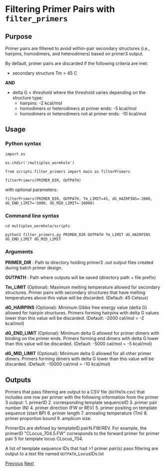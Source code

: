 # Filtering Primer Pairs with `filter_primers`

## Purpose
Primer pairs are filtered to avoid within-pair secondary structures (i.e., hairpins, homodimers, and heterodimers) based on primer3 output. 

By default, primer pairs are discarded if the following criteria are met:
- secondary structure Tm > 45 C

**AND**

- delta G < *threshold* where the threshold varies depending on the structure type:
  - hairpins: -2 kcal/mol
  - homodimers or heterodimers at primer ends: -5 kcal/mol
  - homodimers or heterodimers not at primer ends: -10 kcal/mol
 

## Usage

### Python syntax
`import os`

`os.chdir('/multiplex_wormhole')`

`from scripts.filter_primers import main as filterPrimers`

`filterPrimers(PRIMER_DIR, OUTPATH)`

with optional parameters:

`filterPrimers(PRIMER_DIR, OUTPATH, Tm_LIMIT=45, dG_HAIRPINS=-2000, dG_END_LIMIT=-5000, dG_MID_LIMIT=-10000)`


### Command line syntax
`cd multiplex_wormhole/scripts`

`python3 filter_primers.py PRIMER_DIR OUTPATH Tm_LIMIT dG_HAIRPINS dG_END_LIMIT dG_MID_LIMIT`


### Arguments
**PRIMER_DIR** : Path to directory holding primer3 .out output files created during batch primer design.

**OUTPATH** : Path where outputs will be saved (directory path + file prefix)

**Tm_LIMIT** (Optional): Maximum melting temperature allowed for secondary structures. Primer pairs with secondary structures that have melting temperatures above this value will be discarded. (Default: 45 Celsius)

**dG_HAIRPINS** (Optional): Minimum Gibbs free energy value (delta G) allowed for hairpin structures. Primers forming hairpins with delta G values lower than this value will be discarded. (Default: -2000 cal/mol = -2 kcal/mol)

**dG_END_LIMIT** (Optional): Minimum delta G allowed for primer dimers with binding on the primer ends. Primers forming end dimers with delta G lower than this value will be discarded. (Default: -5000 cal/mol = -5 kcal/mol)

**dG_MID_LIMIT** (Optional): Minimum delta G allowed for all other primer dimers. Primers forming dimers with delta G lower than this value will be discarded. (Default: -10000 cal/mol = -10 kcal/mol)


## Outputs
Primers that pass filtering are output to a CSV file (`OUTPATH`.csv) that includes one row per primer with the following information from the primer 3 output: 1. primerID
2. corresponding template sequenceID
3. primer pair number (N)
4. primer direction (FW or REV)
5. primer positing on template sequence (start BP)
6. primer length
7. annealing temperature (Tm)
8. primer proportion bound
9. amplicon size. 

PrimerIDs are defined by templateID.pairN.FW/REV. For example, the primerID "CLocus_704.5.FW" corresponds to the forward primer for primer pair 5 for template locus CLocus_704.

A list of template sequence IDs that had >1 primer pair(s) pass filtering are output to a text file named `OUTPATH`_LocusIDs.txt


[Previous](1_BatchPrimerDesign.md)		[Next](3_CheckPrimerSpecificity.md)